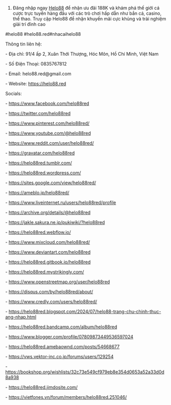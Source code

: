1. <p>Đăng nhập ngay <a href="https://helo88.red">Helo88</a> để nhận ưu đãi 188K và khám phá thế giới cá cược trực tuyến hàng đầu với các trò chơi hấp dẫn như bắn cá, casino, thể thao. Truy cập Helo88 để nhận khuyến mãi cực khủng và trải nghiệm giải trí đỉnh cao<p>
<p>#helo88 #helo88.red#nhacaihelo88 <p>
<p>Thông tin liên hệ:<p>
<p>- Địa chỉ: 91/4 ấp 2, Xuân Thới Thượng, Hóc Môn, Hồ Chí Minh, Việt Nam<p>
<p>- Số Điện Thoại: 0835767812<p>
<p>- Email: helo88.red@gmail.com<p>
<p>- Website: <a href="https://helo88.red">https://helo88.red</a><p>
<p>Socials:<p>
<p>- <a href="https://www.facebook.com/helo88red">https://www.facebook.com/helo88red</a><p>
<p>- <a href="https://twitter.com/helo88red">https://twitter.com/helo88red</a><p>
<p>- <a href="https://www.pinterest.com/helo88red/">https://www.pinterest.com/helo88red/</a><p>
<p>- <a href="https://www.youtube.com/@helo88red">https://www.youtube.com/@helo88red</a><p>
<p>- <a href="https://www.reddit.com/user/helo88red/">https://www.reddit.com/user/helo88red/</a><p>
<p>- <a href="https://gravatar.com/helo88red">https://gravatar.com/helo88red</a><p>
<p>- <a href="https://helo88red.tumblr.com/">https://helo88red.tumblr.com/</a><p>
<p>- <a href="https://helo88red.wordpress.com/">https://helo88red.wordpress.com/</a><p>
<p>- <a href="https://sites.google.com/view/helo88red/">https://sites.google.com/view/helo88red/</a><p>
<p>- <a href="https://ameblo.jp/helo88red/">https://ameblo.jp/helo88red/</a><p>
<p>- <a href="https://www.liveinternet.ru/users/helo88red/profile">https://www.liveinternet.ru/users/helo88red/profile</a><p>
<p>- <a href="https://archive.org/details/@helo88red">https://archive.org/details/@helo88red</a><p>
<p>- <a href="https://jakle.sakura.ne.jp/pukiwiki/?helo88red">https://jakle.sakura.ne.jp/pukiwiki/?helo88red</a><p>
<p>- <a href="https://helo88red.webflow.io/">https://helo88red.webflow.io/</a><p>
<p>- <a href="https://www.mixcloud.com/helo88red/">https://www.mixcloud.com/helo88red/</a><p>
<p>- <a href="https://www.deviantart.com/helo88red">https://www.deviantart.com/helo88red</a><p>
<p>- <a href="https://helo88red.gitbook.io/helo88red">https://helo88red.gitbook.io/helo88red</a><p>
<p>- <a href="https://helo88red.mystrikingly.com/">https://helo88red.mystrikingly.com/</a><p>
<p>- <a href="https://www.openstreetmap.org/user/helo88red">https://www.openstreetmap.org/user/helo88red</a><p>
<p>- <a href="https://disqus.com/by/helo88red/about/">https://disqus.com/by/helo88red/about/</a><p>
<p>- <a href="https://www.credly.com/users/helo88red/">https://www.credly.com/users/helo88red/</a><p>
<p>- <a href="https://helo88red.blogspot.com/2024/07/helo88-trang-chu-chinh-thuc-ang-nhap.html">https://helo88red.blogspot.com/2024/07/helo88-trang-chu-chinh-thuc-ang-nhap.html</a><p>
<p>- <a href="https://helo88red.bandcamp.com/album/helo88red">https://helo88red.bandcamp.com/album/helo88red</a><p>
<p>- <a href="https://www.blogger.com/profile/07809873449536597024">https://www.blogger.com/profile/07809873449536597024</a><p>
<p>- <a href="https://helo88red.amebaownd.com/posts/54668677">https://helo88red.amebaownd.com/posts/54668677</a><p>
<p>- <a href="https://vws.vektor-inc.co.jp/forums/users/129254">https://vws.vektor-inc.co.jp/forums/users/129254</a><p>
<p>- <a href="https://bookshop.org/wishlists/32c73e549cf979eb8e354d0653a52a33d0d8a938">https://bookshop.org/wishlists/32c73e549cf979eb8e354d0653a52a33d0d8a938</a><p>
<p>- <a href="https://helo88red.jimdosite.com/">https://helo88red.jimdosite.com/</a><p>
<p>- <a href="https://vietfones.vn/forum/members/helo88red.251046/">https://vietfones.vn/forum/members/helo88red.251046/</a><p>